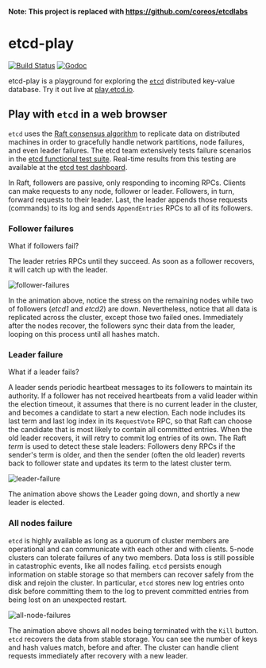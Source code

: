 **Note: This project is replaced with https://github.com/coreos/etcdlabs**

# etcd-play

[![Build Status](https://img.shields.io/travis/coreos/etcd-play.svg?style=flat-square)][cistat] [![Godoc](http://img.shields.io/badge/go-documentation-blue.svg?style=flat-square)][etcd-play-godoc]   

etcd-play is a playground for exploring the [`etcd`][etcd-home] distributed key-value database. Try it out live at [play.etcd.io][play-etcd].

## Play with `etcd` in a web browser

`etcd` uses the [Raft consensus algorithm][raft-home] to replicate data on distributed machines in order to gracefully handle network partitions, node failures, and even leader failures. The etcd team extensively tests failure scenarios in the [etcd functional test suite][etcd-functests]. Real-time results from this testing are available at the [etcd test dashboard][etcd-dash].

In Raft, followers are passive, only responding to incoming RPCs. Clients can make requests to any node, follower or leader. Followers, in turn, forward requests to their leader. Last, the leader appends those requests (commands) to its log and sends `AppendEntries` RPCs to all of its followers.

### Follower failures

What if followers fail?

The leader retries RPCs until they succeed. As soon as a follower recovers, it will catch up with the leader.

<img src="https://storage.googleapis.com/etcd/assets-etcd-play-old/follower-failures-20160307.gif" alt="follower-failures"/>

In the animation above, notice the stress on the remaining nodes while two of followers (*etcd1* and *etcd2*) are down. Nevertheless, notice that all data is replicated across the cluster, except those two failed ones. Immediately after the nodes recover, the followers sync their data from the leader, looping on this process until all hashes match.

### Leader failure

What if a leader fails?

A leader sends periodic heartbeat messages to its followers to maintain its authority. If a follower has not received heartbeats from a valid leader within the election timeout, it assumes that there is no current leader in the cluster, and becomes a candidate to start a new election. Each node includes its last term and last log index in its `RequestVote` RPC, so that Raft can choose the candidate that is most likely to contain all committed entries. When the old leader recovers, it will retry to commit log entries of its own. The Raft *term* is used to detect these stale leaders: Followers deny RPCs if the sender's term is older, and then the sender (often the old leader) reverts back to follower state and updates its term to the latest cluster term.

<img src="https://storage.googleapis.com/etcd/assets-etcd-play-old/leader-failure-20160303.gif" alt="leader-failure"/>

The animation above shows the Leader going down, and shortly a new leader is elected.

### All nodes failure

`etcd` is highly available as long as a quorum of cluster members are operational and can communicate with each other and with clients. 5-node clusters can tolerate failures of any two members. Data loss is still possible in catastrophic events, like all nodes failing. `etcd` persists enough information on stable storage so that members can recover safely from the disk and rejoin the cluster. In particular, `etcd` stores new log entries onto disk before committing them to the log to prevent committed entries from being lost on an unexpected restart.

<img src="https://storage.googleapis.com/etcd/assets-etcd-play-old/all-nodes-failures-20160307.gif" alt="all-node-failures"/>

The animation above shows all nodes being terminated with the `Kill` button. `etcd` recovers the data from stable storage. You can see the number of keys and hash values match, before and after. The cluster can handle client requests immediately after recovery with a new leader.

[cistat]: https://travis-ci.org/coreos/etcd-play
[etcd-dash]: http://dash.etcd.io
[etcd-functests]: https://github.com/coreos/etcd/tree/master/tools/functional-tester
[etcd-home]: https://coreos.com/etcd/
[etcd-play-godoc]: https://godoc.org/github.com/coreos/etcd-play
[play-etcd]: http://play.etcd.io
[raft-home]: https://raft.github.io
